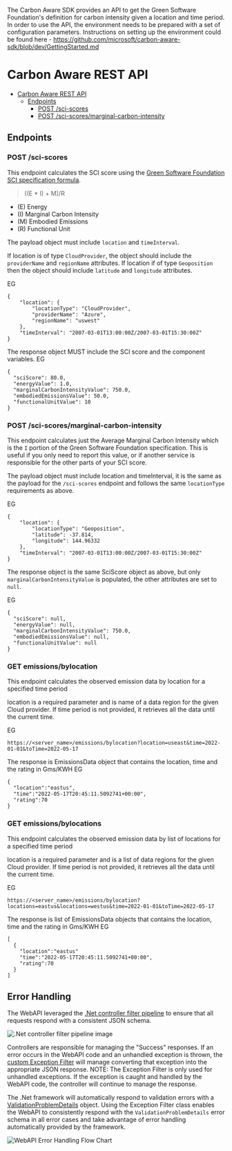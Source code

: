 The Carbon Aware SDK provides an API to get the Green Software Foundation's definition for carbon intensity given a location and time period. In order to use the API, the environment needs to be prepared with a set of configuration parameters. Instructions on setting up the environment could be found here - https://github.com/microsoft/carbon-aware-sdk/blob/dev/GettingStarted.md

# Carbon Aware REST API


- [Carbon Aware REST API](#carbon-aware-rest-api)
  - [Endpoints](#endpoints)
    - [POST /sci-scores](#post-sci-scores)
    - [POST /sci-scores/marginal-carbon-intensity](#post-sci-scoresmarginal-carbon-intensity)
  
## Endpoints

### POST /sci-scores

This endpoint calculates the SCI score using the [Green Software Foundation SCI specification formula](https://github.com/Green-Software-Foundation/software_carbon_intensity/blob/main/Software_Carbon_Intensity/Software_Carbon_Intensity_Specification.md#methodology-summary).

> ((E \* I) + M)/R

- (E) Energy
- (I) Marginal Carbon Intensity
- (M) Embodied Emissions
- (R) Functional Unit

The payload object must include `location` and `timeInterval`.

If location is of type `CloudProvider`, the object should include the `providerName` and `regionName` attributes.
If location if of type `Geoposition` then the object should include `latitude` and `longitude` attributes.

EG
```
{
    "location": {
        "locationType": "CloudProvider",
        "providerName": "Azure",
        "regionName": "uswest"
    },
    "timeInterval": "2007-03-01T13:00:00Z/2007-03-01T15:30:00Z"
}
```

The response object MUST include the SCI score and the component variables. EG

```
{
  "sciScore": 80.0,
  "energyValue": 1.0,
  "marginalCarbonIntensityValue": 750.0,
  "embodiedEmissionsValue": 50.0,
  "functionalUnitValue": 10
}
```

### POST /sci-scores/marginal-carbon-intensity

This endpoint calculates just the Average Marginal Carbon Intensity which is the `I` portion of the Green Software Foundation specification.  This is useful if you only need to report this value, or if another service is responsible for the other parts of your SCI score. 

The payload object must include location and timeInterval, it is the same as the payload for the `/sci-scores` endpoint and follows the same `locationType` requirements as above.

EG
```
{
    "location": {
        "locationType": "Geoposition",
        "latitude": -37.814,
        "longitude": 144.96332
    },
    "timeInterval": "2007-03-01T13:00:00Z/2007-03-01T15:30:00Z"
}
```

The response object is the same SciScore object as above, but only `marginalCarbonIntensityValue` is populated, the other attributes are set to `null`.

EG
```
{
  "sciScore": null,
  "energyValue": null,
  "marginalCarbonIntensityValue": 750.0,
  "embodiedEmissionsValue": null,
  "functionalUnitValue": null
}
```

### GET emissions/bylocation

This endpoint calculates the observed emission data by location for a specified time period

location is a required parameter and is name of a data region for the given Cloud provider.
If time period is not provided, it retrieves all the data until the current time.

EG
```
https://<server_name>/emissions/bylocation?location=useast&time=2022-01-01&toTime=2022-05-17
```

The response is EmissionsData object that contains the location, time and the rating in Gms/KWH
EG
```
{
  "location":"eastus",
  "time":"2022-05-17T20:45:11.5092741+00:00",
  "rating":70
}

```

### GET emissions/bylocations

This endpoint calculates the observed emission data by list of locations for a specified time period

location is a required parameter and is a list of data regions for the given Cloud provider.
If time period is not provided, it retrieves all the data until the current time.

EG
```
https://<server_name>/emissions/bylocation?locations=eastus&locations=westus&time=2022-01-01&toTime=2022-05-17
```

The response is list of EmissionsData objects that contains the location, time and the rating in Gms/KWH
EG
```
[
  {
    "location":"eastus"
    "time":"2022-05-17T20:45:11.5092741+00:00",
    "rating":70
  }
]
```

## Error Handling

The WebAPI leveraged the [.Net controller filter pipeline](https://docs.microsoft.com/en-us/aspnet/core/mvc/controllers/filters?view=aspnetcore-6.0) to ensure that all requests respond with a consistent JSON schema.

![.Net controller filter pipeline image](https://docs.microsoft.com/en-us/aspnet/core/mvc/controllers/filters/_static/filter-pipeline-2.png?view=aspnetcore-6.0)

Controllers are responsible for managing the "Success" responses.  If an error occurs in the WebAPI code and an unhandled exception is thrown, the [custom Exception Filter](./Filters/HttpResponseExceptionFilter.cs) will manage converting that exception into the appropriate JSON response.  NOTE: The Exception Filter is only used for unhandled exceptions.  If the exception is caught and handled by the WebAPI code, the controller will continue to manage the response.

The .Net framework will automatically respond to validation errors with a [ValidationProblemDetails](https://docs.microsoft.com/en-us/dotnet/api/microsoft.aspnetcore.mvc.validationproblemdetails?view=aspnetcore-6.0) object.  Using the Exception Filter class enables the WebAPI to consistently respond with the `ValidationProblemDetails` error schema in all error cases and take advantage of error handling automatically provided by the framework.

![WebAPI Error Handling Flow Chart](docs/images/web-api-error-handling-flow.png)